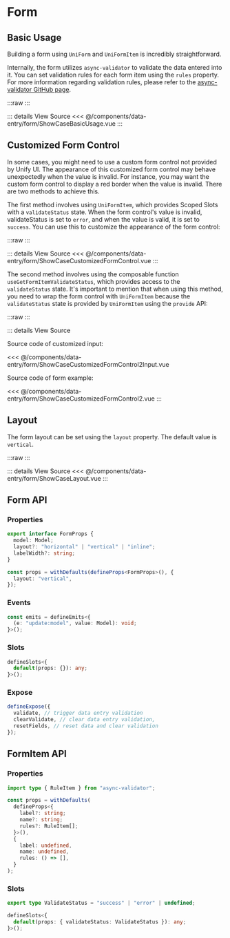 <script setup lang="ts">
import ShowCaseBasicUsage from './ShowCaseBasicUsage.vue'
import ShowCaseCustomizedFormControl from './ShowCaseCustomizedFormControl.vue'
import ShowCaseLayout from './ShowCaseLayout.vue'
import { Form, CustomizedInput } from './ShowCaseCustomizedFormControl2'
import ShowCaseCustomizedFormControl2 from './ShowCaseCustomizedFormControl2.vue'
import ShowCaseCustomizedFormControl2Input from './ShowCaseCustomizedFormControl2Input.vue'
</script>

# Form

## Basic Usage

Building a form using `UniForm` and `UniFormItem` is incredibly straightforward.

Internally, the form utilizes `async-validator` to validate the data entered into it. You can set validation rules for each form item using the `rules` property. For more information regarding validation rules, please refer to the [async-validator GitHub page](https://github.com/yiminghe/async-validator).

:::raw
<ShowCaseBasicUsage />
:::

::: details View Source
<<< @/components/data-entry/form/ShowCaseBasicUsage.vue
:::

## Customized Form Control

In some cases, you might need to use a custom form control not provided by Unify UI. The appearance of this customized form control may behave unexpectedly when the value is invalid. For instance, you may want the custom form control to display a red border when the value is invalid. There are two methods to achieve this.

The first method involves using `UniFormItem`, which provides Scoped Slots with a `validateStatus` state. When the form control's value is invalid, validateStatus is set to `error`, and when the value is valid, it is set to `success`. You can use this to customize the appearance of the form control:

:::raw
<ShowCaseCustomizedFormControl />
:::

::: details View Source
<<< @/components/data-entry/form/ShowCaseCustomizedFormControl.vue
:::

The second method involves using the composable function `useGetFormItemValidateStatus`, which provides access to the `validateStatus` state. It's important to mention that when using this method, you need to wrap the form control with `UniFormItem` because the `validateStatus` state is provided by `UniFormItem` using the `provide` API:

:::raw
<ShowCaseCustomizedFormControl2 />
:::

::: details View Source

Source code of customized input:

<<< @/components/data-entry/form/ShowCaseCustomizedFormControl2Input.vue

Source code of form example:

<<< @/components/data-entry/form/ShowCaseCustomizedFormControl2.vue
:::

## Layout

The form layout can be set using the `layout` property. The default value is `vertical`.

:::raw
<ShowCaseLayout />
:::

::: details View Source
<<< @/components/data-entry/form/ShowCaseLayout.vue
:::

## Form API

### Properties

```ts
export interface FormProps {
  model: Model;
  layout?: "horizontal" | "vertical" | "inline";
  labelWidth?: string;
}

const props = withDefaults(defineProps<FormProps>(), {
  layout: "vertical",
});
```

### Events

```ts
const emits = defineEmits<{
  (e: "update:model", value: Model): void;
}>();
```

### Slots

```ts
defineSlots<{
  default(props: {}): any;
}>();
```

### Expose

```ts
defineExpose({
  validate, // trigger data entry validation
  clearValidate, // clear data entry validation,
  resetFields, // reset data and clear validation
});
```

## FormItem API

### Properties

```ts
import type { RuleItem } from "async-validator";

const props = withDefaults(
  defineProps<{
    label?: string;
    name?: string;
    rules?: RuleItem[];
  }>(),
  {
    label: undefined,
    name: undefined,
    rules: () => [],
  }
);
```

### Slots

```ts
export type ValidateStatus = "success" | "error" | undefined;

defineSlots<{
  default(props: { validateStatus: ValidateStatus }): any;
}>();
```
